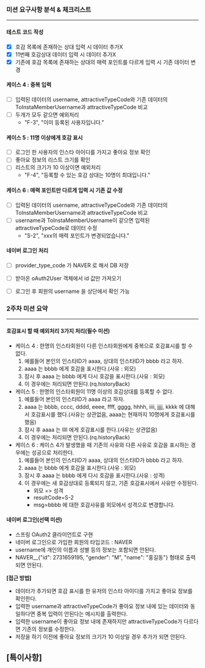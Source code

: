 ### 미션 요구사항 분석 & 체크리스트

---
#### 테스트 코드 작성
- [x] 호감 목록에 존재하는 상대 입력 시 데이터 추가X
- [x] 11번째 호감상대 데이터 입력 시 데이터 추가X
- [x] 기존에 호감 목록에 존재하는 상대의 매력 포인트를 다르게
입력 시 기존 데이터 변경

#### 케이스 4 : 중복 입력
- [ ] 입력된 데이터의 username, attractiveTypeCode와 기존 데이터의 ToInstaMemberUsername과 attractiveTypeCode 비교
- [ ] 두개가 모두 같으면 예외처리
  - "F-3", "이미 등록된 사용자입니다."

#### 케이스 5 : 11명 이상에게 호감 표시
- [ ] 로그인 한 사용자의 인스타 아이디를 가지고 좋아요 정보 확인
- [ ] 좋아요 정보의 리스트 크기를 확인
- [ ] 리스트의 크기가 10 이상이면 예외처리
  - "F-4", "등록할 수 있는 호감 상대는 10명이 최대입니다."

#### 케이스 6 : 매력 포인트만 다르게 입력 시 기존 값 수정
- [ ] 입력된 데이터의 username, attractiveTypeCode와 기존 데이터의 ToInstaMemberUsername과 attractiveTypeCode 비교
- [ ] username과 ToInstaMemberUsername이 같으면 입력된 attractiveTypeCode로 데이터 수정
  - "S-2", "xxx의 매력 포인트가 변경되었습니다."

#### 네이버 로그인 처리
- [ ] provider_type_code 가 NAVER 로 해서 DB 저장
- [ ] 받아온 oAuth2User 객체에서 id 값만 가져오기
- [ ] 로그인 후 회원의 username 을 상단에서 확인 가능


### 2주차 미션 요약

---
#### 호감표시 할 때 예외처리 3가지 처리(필수 미션)
- 케이스 4 : 한명의 인스타회원이 다른 인스타회원에게 중복으로 호감표시를 할 수 없다. 
  1. 예를들어 본인의 인스타ID가 aaaa, 상대의 인스타ID가 bbbb 라고 하자.
  2. aaaa 는 bbbb 에게 호감을 표시한다.(사유 : 외모)
  3. 잠시 후 aaaa 는 bbbb 에게 다시 호감을 표시한다.(사유 : 외모)
  4. 이 경우에는 처리되면 안된다.(rq.historyBack)
- 케이스 5 : 한명의 인스타회원이 11명 이상의 호감상대를 등록할 수 없다.
  1. 예를들어 본인의 인스타ID가 aaaa 라고 하자.
  2. aaaa 는 bbbb, cccc, dddd, eeee, ffff, gggg, hhhh, iiii, jjjj, kkkk 에 대해서 호감표시를 했다.(사유는 상관없음, aaaa는 현재까지 10명에게 호감표시를 했음)
  3. 잠시 후 aaaa 는 llll 에게 호감표시를 한다.(사유는 상관없음)
  4. 이 경우에는 처리되면 안된다.(rq.historyBack)
- 케이스 6 : 케이스 4가 발생했을 때 기존의 사유와 다른 사유로 호감을 표시하는 경우에는 성공으로 처리한다.
  1. 예를들어 본인의 인스타ID가 aaaa, 상대의 인스타ID가 bbbb 라고 하자.
  2. aaaa 는 bbbb 에게 호감을 표시한다.(사유 : 외모)
  3. 잠시 후 aaaa 는 bbbb 에게 다시 호감을 표시한다.(사유 : 성격)
  4. 이 경우에는 새 호감상대로 등록되지 않고, 기존 호감표시에서 사유만 수정된다.
     - 외모 => 성격
     - resultCode=S-2
     - msg=bbbb 에 대한 호감사유를 외모에서 성격으로 변경합니다.

#### 네이버 로그인(선택 미션)
- 스프링 OAuth2 클라이언트로 구현
- 네이버 로그인으로 가입한 회원의 타입코드 : NAVER
- username에 개인의 이름과 성별 등의 정보는 포함되면 안된다.
- NAVER__{"id": 2731659195, "gender": "M", "name": "홍길동"} 형태로 출력되면 안된다.


**[접근 방법]**
- 데이터가 추가되면 호감 표시를 한 유저의 인스타 아이디를
 가지고 좋아요 정보를 확인한다.
- 입력한 username과 attractiveTypeCode가 좋아요 정보 내에 있는
 데이터와 동일하다면 중복 입력이 안된다는 메시지를 출력한다.
- 입력한 username이 좋아요 정보 내에 존재하지만 attractiveTypeCode가 다르다면
 기존의 정보를 수정한다.
- 저장을 하기 이전에 좋아요 정보의 크기가 10 이상일 경우
 추가가 되면 안된다.



**[특이사항]**
- 